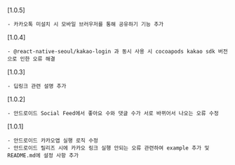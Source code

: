 [1.0.5]

    - 카카오톡 미설치 시 모바일 브러우저를 통해 공유하기 기능 추가

[1.0.4]

    - @react-native-seoul/kakao-login 과 동시 사용 시 cocoapods kakao sdk 버전으로 인한 오류 해결

[1.0.3]

    - 딥링크 관련 설명 추가

[1.0.2]

    - 안드로이드 Social Feed에서 좋아요 수와 댓글 수가 서로 바뀌어서 나오는 오류 수정

[1.0.1]

    - 안드로이드 카카오앱 실행 로직 수정
    - 안드로이드 릴리즈 시에 카카오 링크 실행 안되는 오류 관련하여 example 추가 및 README.md에 설정 사항 추가

